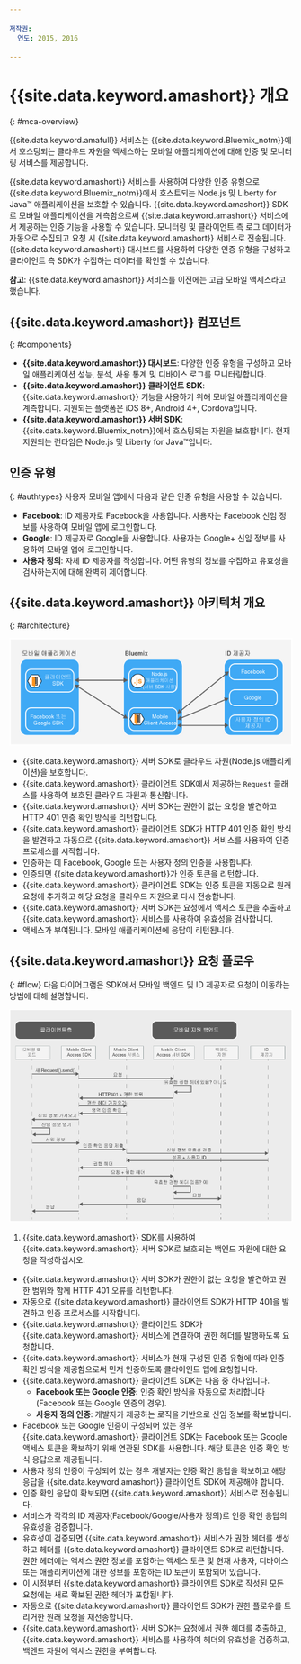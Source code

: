 ```yaml
---

저작권:
  연도: 2015, 2016

---
```


# {{site.data.keyword.amashort}} 개요
{: #mca-overview}

{{site.data.keyword.amafull}} 서비스는 {{site.data.keyword.Bluemix_notm}}에서 호스팅되는 클라우드 자원을 액세스하는 모바일 애플리케이션에 대해 인증 및 모니터링 서비스를 제공합니다. 

{{site.data.keyword.amashort}} 서비스를 사용하여 다양한 인증 유형으로 {{site.data.keyword.Bluemix_notm}}에서 호스트되는 Node.js 및 Liberty for Java&trade; 애플리케이션을 보호할 수 있습니다. {{site.data.keyword.amashort}} SDK로 모바일 애플리케이션을 계측함으로써 {{site.data.keyword.amashort}} 서비스에서 제공하는 인증 기능을 사용할 수 있습니다. 모니터링 및 클라이언트 측 로그 데이터가 자동으로 수집되고 요청 시 {{site.data.keyword.amashort}} 서비스로 전송됩니다. {{site.data.keyword.amashort}} 대시보드를 사용하여 다양한 인증 유형을 구성하고 클라이언트 측 SDK가 수집하는 데이터를 확인할 수 있습니다. 

**참고**: {{site.data.keyword.amashort}} 서비스를 이전에는 고급 모바일 액세스라고 했습니다. 

## {{site.data.keyword.amashort}} 컴포넌트
{: #components}

* **{{site.data.keyword.amashort}} 대시보드**: 다양한 인증 유형을 구성하고 모바일 애플리케이션 성능, 분석, 사용 통계 및 디바이스 로그를 모니터링합니다. 
* **{{site.data.keyword.amashort}} 클라이언트 SDK**: {{site.data.keyword.amashort}} 기능을 사용하기 위해 모바일 애플리케이션을 계측합니다. 지원되는 플랫폼은 iOS 8+, Android 4+, Cordova입니다. 
* **{{site.data.keyword.amashort}} 서버 SDK**: {{site.data.keyword.Bluemix_notm}}에서 호스팅되는 자원을 보호합니다. 현재 지원되는 런타임은 Node.js 및 Liberty for Java&trade;입니다.

## 인증 유형
{: #authtypes}
사용자 모바일 앱에서 다음과 같은 인증 유형을 사용할 수 있습니다. 
* **Facebook**: ID 제공자로 Facebook을 사용합니다. 사용자는 Facebook 신임 정보를 사용하여 모바일 앱에 로그인합니다. 
* **Google**: ID 제공자로 Google을 사용합니다. 사용자는 Google+ 신임 정보를 사용하여 모바일 앱에 로그인합니다. 
* **사용자 정의**: 자체 ID 제공자를 작성합니다. 어떤 유형의 정보를 수집하고 유효성을 검사하는지에 대해 완벽히 제어합니다. 

## {{site.data.keyword.amashort}} 아키텍처 개요
{: #architecture}

![이미지](images/mca-overview.jpg)

* {{site.data.keyword.amashort}} 서버 SDK로 클라우드 자원(Node.js 애플리케이션)을 보호합니다. 
* {{site.data.keyword.amashort}} 클라이언트 SDK에서 제공하는 `Request` 클래스를 사용하여 보호된 클라우드 자원과 통신합니다. 
* {{site.data.keyword.amashort}} 서버 SDK는 권한이 없는 요청을 발견하고 HTTP 401 인증 확인 방식을 리턴합니다. 
* {{site.data.keyword.amashort}} 클라이언트 SDK가 HTTP 401 인증 확인 방식을 발견하고 자동으로 {{site.data.keyword.amashort}} 서비스를 사용하여 인증 프로세스를 시작합니다. 
* 인증하는 데 Facebook, Google 또는 사용자 정의 인증을 사용합니다. 
* 인증되면 {{site.data.keyword.amashort}}가 인증 토큰을 리턴합니다. 
* {{site.data.keyword.amashort}} 클라이언트 SDK는 인증 토큰을 자동으로 원래 요청에 추가하고 해당 요청을 클라우드 자원으로 다시 전송합니다. 
* {{site.data.keyword.amashort}} 서버 SDK는 요청에서 액세스 토큰을 추출하고 {{site.data.keyword.amashort}} 서비스를 사용하여 유효성을 검사합니다. 
* 액세스가 부여됩니다. 모바일 애플리케이션에 응답이 리턴됩니다. 

## {{site.data.keyword.amashort}} 요청 플로우
{: #flow}
다음 다이어그램은 SDK에서 모바일 백엔드 및 ID 제공자로 요청이 이동하는 방법에 대해 설명합니다. 

![이미지](images/mca-sequence-overview.jpg)

1. {{site.data.keyword.amashort}} SDK를 사용하여 {{site.data.keyword.amashort}} 서버 SDK로 보호되는 백엔드 자원에 대한 요청을 작성하십시오. 
* {{site.data.keyword.amashort}} 서버 SDK가 권한이 없는 요청을 발견하고 권한 범위와 함께 HTTP 401 오류를 리턴합니다. 
* 자동으로 {{site.data.keyword.amashort}} 클라이언트 SDK가 HTTP 401을 발견하고 인증 프로세스를 시작합니다. 
* {{site.data.keyword.amashort}} 클라이언트 SDK가 {{site.data.keyword.amashort}} 서비스에 연결하여 권한 헤더를 발행하도록 요청합니다. 
* {{site.data.keyword.amashort}} 서비스가 현재 구성된 인증 유형에 따라 인증 확인 방식을 제공함으로써 먼저 인증하도록 클라이언트 앱에 요청합니다. 
* {{site.data.keyword.amashort}} 클라이언트 SDK는 다음 중 하나입니다. 
   *  **Facebook 또는 Google 인증:** 인증 확인 방식을 자동으로 처리합니다(Facebook 또는 Google 인증의 경우). 
   * **사용자 정의 인증**: 개발자가 제공하는 로직을 기반으로 신임 정보를 확보합니다. 
* Facebook 또는 Google 인증이 구성되어 있는 경우 {{site.data.keyword.amashort}} 클라이언트 SDK는 Facebook 또는 Google 액세스 토큰을 확보하기 위해 연관된 SDK를 사용합니다. 해당 토큰은 인증 확인 방식 응답으로 제공됩니다. 
* 사용자 정의 인증이 구성되어 있는 경우 개발자는 인증 확인 응답을 확보하고 해당 응답을 {{site.data.keyword.amashort}} 클라이언트 SDK에 제공해야 합니다. 
* 인증 확인 응답이 확보되면 {{site.data.keyword.amashort}} 서비스로 전송됩니다. 
* 서비스가 각각의 ID 제공자(Facebook/Google/사용자 정의)로 인증 확인 응답의 유효성을 검증합니다. 
* 유효성이 검증되면 {{site.data.keyword.amashort}} 서비스가 권한 헤더를 생성하고 헤더를 {{site.data.keyword.amashort}} 클라이언트 SDK로 리턴합니다. 권한 헤더에는 액세스 권한 정보를 포함하는 액세스 토큰 및 현재 사용자, 디바이스 또는 애플리케이션에 대한 정보를 포함하는 ID 토큰이 포함되어 있습니다. 
* 이 시점부터 {{site.data.keyword.amashort}} 클라이언트 SDK로 작성된 모든 요청에는 새로 확보된 권한 헤더가 포함됩니다. 
* 자동으로 {{site.data.keyword.amashort}} 클라이언트 SDK가 권한 플로우를 트리거한 원래 요청을 재전송합니다. 
* {{site.data.keyword.amashort}} 서버 SDK는 요청에서 권한 헤더를 추출하고, {{site.data.keyword.amashort}} 서비스를 사용하여 헤더의 유효성을 검증하고, 백엔드 자원에 액세스 권한을 부여합니다. 

